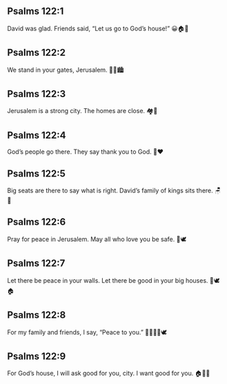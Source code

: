 ## Psalms 122:1
David was glad. Friends said, “Let us go to God’s house!” 😀🏠🙏
## Psalms 122:2
We stand in your gates, Jerusalem. 👣🚪🏙️
## Psalms 122:3
Jerusalem is a strong city. The homes are close. 🏘️💪
## Psalms 122:4
God’s people go there. They say thank you to God. 🙌❤️
## Psalms 122:5
Big seats are there to say what is right. David’s family of kings sits there. 🪑👑
## Psalms 122:6
Pray for peace in Jerusalem. May all who love you be safe. 🙏🕊️
## Psalms 122:7
Let there be peace in your walls. Let there be good in your big houses. 🧱🕊️🏠
## Psalms 122:8
For my family and friends, I say, “Peace to you.” 👨‍👩‍👧‍👦🕊️
## Psalms 122:9
For God’s house, I will ask good for you, city. I want good for you. 🏠🙏💖
